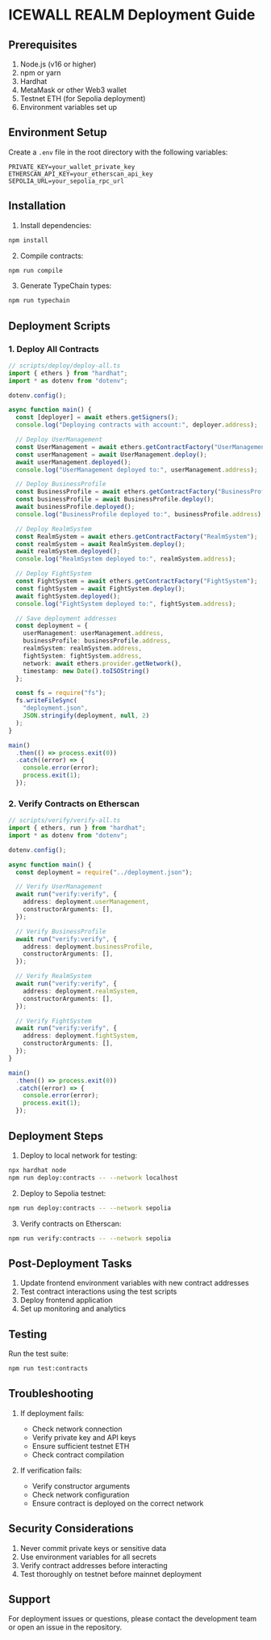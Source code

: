# ICEWALL REALM Deployment Guide

## Prerequisites

1. Node.js (v16 or higher)
2. npm or yarn
3. Hardhat
4. MetaMask or other Web3 wallet
5. Testnet ETH (for Sepolia deployment)
6. Environment variables set up

## Environment Setup

Create a `.env` file in the root directory with the following variables:

```env
PRIVATE_KEY=your_wallet_private_key
ETHERSCAN_API_KEY=your_etherscan_api_key
SEPOLIA_URL=your_sepolia_rpc_url
```

## Installation

1. Install dependencies:
```bash
npm install
```

2. Compile contracts:
```bash
npm run compile
```

3. Generate TypeChain types:
```bash
npm run typechain
```

## Deployment Scripts

### 1. Deploy All Contracts

```typescript
// scripts/deploy/deploy-all.ts
import { ethers } from "hardhat";
import * as dotenv from "dotenv";

dotenv.config();

async function main() {
  const [deployer] = await ethers.getSigners();
  console.log("Deploying contracts with account:", deployer.address);

  // Deploy UserManagement
  const UserManagement = await ethers.getContractFactory("UserManagement");
  const userManagement = await UserManagement.deploy();
  await userManagement.deployed();
  console.log("UserManagement deployed to:", userManagement.address);

  // Deploy BusinessProfile
  const BusinessProfile = await ethers.getContractFactory("BusinessProfile");
  const businessProfile = await BusinessProfile.deploy();
  await businessProfile.deployed();
  console.log("BusinessProfile deployed to:", businessProfile.address);

  // Deploy RealmSystem
  const RealmSystem = await ethers.getContractFactory("RealmSystem");
  const realmSystem = await RealmSystem.deploy();
  await realmSystem.deployed();
  console.log("RealmSystem deployed to:", realmSystem.address);

  // Deploy FightSystem
  const FightSystem = await ethers.getContractFactory("FightSystem");
  const fightSystem = await FightSystem.deploy();
  await fightSystem.deployed();
  console.log("FightSystem deployed to:", fightSystem.address);

  // Save deployment addresses
  const deployment = {
    userManagement: userManagement.address,
    businessProfile: businessProfile.address,
    realmSystem: realmSystem.address,
    fightSystem: fightSystem.address,
    network: await ethers.provider.getNetwork(),
    timestamp: new Date().toISOString()
  };

  const fs = require("fs");
  fs.writeFileSync(
    "deployment.json",
    JSON.stringify(deployment, null, 2)
  );
}

main()
  .then(() => process.exit(0))
  .catch((error) => {
    console.error(error);
    process.exit(1);
  });
```

### 2. Verify Contracts on Etherscan

```typescript
// scripts/verify/verify-all.ts
import { ethers, run } from "hardhat";
import * as dotenv from "dotenv";

dotenv.config();

async function main() {
  const deployment = require("../deployment.json");

  // Verify UserManagement
  await run("verify:verify", {
    address: deployment.userManagement,
    constructorArguments: [],
  });

  // Verify BusinessProfile
  await run("verify:verify", {
    address: deployment.businessProfile,
    constructorArguments: [],
  });

  // Verify RealmSystem
  await run("verify:verify", {
    address: deployment.realmSystem,
    constructorArguments: [],
  });

  // Verify FightSystem
  await run("verify:verify", {
    address: deployment.fightSystem,
    constructorArguments: [],
  });
}

main()
  .then(() => process.exit(0))
  .catch((error) => {
    console.error(error);
    process.exit(1);
  });
```

## Deployment Steps

1. Deploy to local network for testing:
```bash
npx hardhat node
npm run deploy:contracts -- --network localhost
```

2. Deploy to Sepolia testnet:
```bash
npm run deploy:contracts -- --network sepolia
```

3. Verify contracts on Etherscan:
```bash
npm run verify:contracts -- --network sepolia
```

## Post-Deployment Tasks

1. Update frontend environment variables with new contract addresses
2. Test contract interactions using the test scripts
3. Deploy frontend application
4. Set up monitoring and analytics

## Testing

Run the test suite:
```bash
npm run test:contracts
```

## Troubleshooting

1. If deployment fails:
   - Check network connection
   - Verify private key and API keys
   - Ensure sufficient testnet ETH
   - Check contract compilation

2. If verification fails:
   - Verify constructor arguments
   - Check network configuration
   - Ensure contract is deployed on the correct network

## Security Considerations

1. Never commit private keys or sensitive data
2. Use environment variables for all secrets
3. Verify contract addresses before interacting
4. Test thoroughly on testnet before mainnet deployment

## Support

For deployment issues or questions, please contact the development team or open an issue in the repository. 